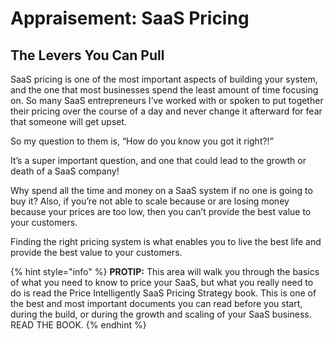# Appraisement: SaaS Pricing

## The Levers You Can Pull

SaaS pricing is one of the most important aspects of building your system, and the one that most businesses spend the least amount of time focusing on. So many SaaS entrepreneurs I’ve worked with or spoken to put together their pricing over the course of a day and never change it afterward for fear that someone will get upset.

So my question to them is, “How do you know you got it right?!”

It’s a super important question, and one that could lead to the growth or death of a SaaS company!

Why spend all the time and money on a SaaS system if no one is going to buy it? Also, if you’re not able to scale because or are losing money because your prices are too low, then you can’t provide the best value to your customers.

Finding the right pricing system is what enables you to live the best life and provide the best value to your customers.

{% hint style="info" %}
**PROTIP:** This area will walk you through the basics of what you need to know to price your SaaS, but what you really need to do is read the Price Intelligently SaaS Pricing Strategy book. This is one of the best and most important documents you can read before you start, during the build, or during the growth and scaling of your SaaS business. READ THE BOOK.
{% endhint %}

